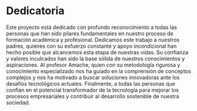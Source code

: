 # Dedicatoria

Este proyecto está dedicado con profundo reconocimiento a todas las personas que han sido pilares fundamentales en nuestro proceso de formación académica y profesional.
Dedicamos este trabajo a nuestros padres, quienes con su esfuerzo constante y apoyo incondicional han hecho posible que alcancemos esta etapa de nuestras vidas. Su confianza y valores inculcados han sido la base sólida de nuestros conocimientos y aspiraciones.
Al profesor Amache, quien con su metodología rigurosa y conocimiento especializado nos ha guiado en la comprensión de conceptos complejos y nos ha motivado a buscar soluciones innovadoras ante los desafíos tecnológicos actuales.
Finalmente, a todas las personas que confían en el potencial transformador de la tecnología para mejorar los procesos empresariales y contribuir al desarrollo sostenible de nuestra sociedad.